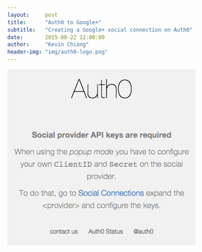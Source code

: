 ```yaml
---
layout:     post
title:      "Auth0 to Google+"
subtitle:   "Creating a Google+ social connection on Auth0"
date:       2015-08-22 12:00:00
author:     "Kevin Chiang"
header-img: "img/auth0-logo.png"
---
```

<img src='img/auth0-error.png'>